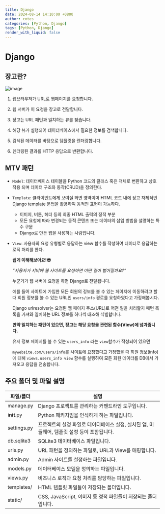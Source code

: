 ```yaml
---
title: Django 
date: 2024-08-14 14:10:00 +0800
author: cotes
categories: [Python, Django]
tags: [Python, Django]
render_with_liquid: false
---
```


# Django

## 장고란?
![image](https://github.com/user-attachments/assets/58d69886-dfee-4a86-a8b9-991c985a953b)

1. 웹브라우저가 URL로 웹페이지를 요청합니다.

2. 웹 서버가 이 요청을 장고로 전달합니다.

3. 장고는 URL 패턴과 일치하는 뷰를 찾습니다.

4. 해당 뷰가 실행되어 데이터베이스에서 필요한 정보를 검색합니다.

5. 검색된 데이터를 바탕으로 템플릿을 렌더링합니다.

6. 렌더링된 결과를 HTTP 응답으로 반환합니다.

## MTV 패턴
- `Model`: 데이터베이스 테이블을 Python 코드의 클래스 혹은 객체로 변환하고 상호작용 되며 데이터 구조와 동작(CRUD)을 정의한다.
- `Template`: 클라이언트에게 보여질 화면 영역이며 HTML 코드 내에 장고 자체적인 Django template 문법을 활용하여 동적인 표현이 가능하다.
    - 이미지, 버튼, 헤더 등의 최종 HTML 출력의 정적 부분
    - 모든 요청에 따라 변경되는 동적 콘텐츠 또는 데이터의 삽입 방법을 설명하는 특수 구문
    - Django로 만든 웹을 사용하는 사람입니다.
- `View`: 사용자의 요청 유형별로 응답하는 view 함수를 작성하여  데이터로 응답하는 로직 처리를 한다.
    
    **쉽게 이해해보아요!😎**
    
    *“사용자가 서버에 웹 사이트를 요청하면 어떤 일이 벌어질까요?”*
    
    누군가가 웹 서버에 요청을 하면 Django로 전달됩니다. 
    
    예를 들어 사이트에 가입한 모든 회원의 정보를 볼 수 있는 페이지에 이동하려고 할 때 
    회원 정보를 볼 수 있는 URL인 `users/info` 경로를 요청하였다고 가정해봅시다.
    
    Django urlresolver는 요청된 웹 페이지 주소(URL)로 어떤 일을 처리할지 패턴 목록을 가져와 일치하는 URL 정보를 하나씩 대조해 식별합니다.
    
    **만약 일치하는 패턴이 있으면, 장고는 해당 요청을 관련된 함수(View)에 넘겨줍니다.**
    
    유저 정보 페이지를 볼 수 있는 `users_info` 라는 `view`함수가 작성되어 있으면
    
    `mywebsite.com/users/info`를 사이트에 요청했다고 가정했을 때 회원 정보(info)에 대해 `views.users_info view` 함수를 실행하여 모든 회원 데이터를 DB에서 가져오고 응답을 전송합니다.


## 주요 폴더 및 파일 설명

| 파일/폴더 | 설명 |
| --- | --- |
| manage.py | Django 프로젝트를 관리하는 커맨드라인 도구입니다. |
| __init__.py | Python 패키지임을 인식하게 하는 파일입니다. |
| settings.py | 프로젝트의 설정 파일로 데이터베이스 설정, 설치된 앱, 미들웨어, 템플릿 설정 등이 포함됩니다. |
| db.sqlite3 | SQLite3 데이터베이스 파일입니다. |
| urls.py | URL 패턴을 정의하는 파일로, URL과 View를 매핑합니다. |
| admin.py | Admin 사이트를 설정하는 파일입니다. |
| models.py | 데이터베이스 모델을 정의하는 파일입니다. |
| views.py | 비즈니스 로직과 요청 처리를 담당하는 파일입니다. |
| templates/ | HTML 템플릿 파일들이 저장되는 폴더입니다. |
| static/ | CSS, JavaScript, 이미지 등 정적 파일들이 저장되는 폴더입니다. |